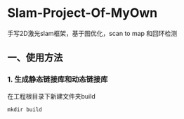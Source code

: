 # Slam-Project-Of-MyOwn
手写2D激光slam框架，基于图优化，scan to map 和回环检测
## 一、使用方法
### 1. 生成静态链接库和动态链接库
在工程根目录下新建文件夹build<br>
``` shell
mkdir build 
```
